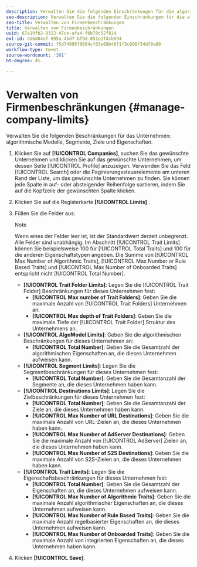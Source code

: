 ```yaml
---
description: Verwalten Sie die folgenden Einschränkungen für die algorithmischen Modelle, Segmente, Ziele und Eigenschaften des Unternehmens.
seo-description: Verwalten Sie die folgenden Einschränkungen für die algorithmischen Modelle, Segmente, Ziele und Eigenschaften des Unternehmens.
seo-title: Verwalten von Firmenbeschränkungen
title: Verwalten von Firmenbeschränkungen
uuid: 67a19fb2-8322-47ce-afa4-f6b78c52f814
exl-id: dd6d04ef-895a-4bd7-bf9d-851e2fdcb594
source-git-commit: f5d74995f0664cf63e68b46f1f3c608f34df0e80
workflow-type: tm+mt
source-wordcount: '301'
ht-degree: 4%

---
```


# Verwalten von Firmenbeschränkungen {#manage-company-limits}

Verwalten Sie die folgenden Beschränkungen für das Unternehmen: algorithmische Modelle, Segmente, Ziele und Eigenschaften.

<!-- t_company_limits.xml -->

1. Klicken Sie auf **[!UICONTROL Companies]**, suchen Sie das gewünschte Unternehmen und klicken Sie auf das gewünschte Unternehmen, um dessen Seite [!UICONTROL Profile] anzuzeigen. Verwenden Sie das Feld [!UICONTROL Search] oder die Paginierungssteuerelemente am unteren Rand der Liste, um das gewünschte Unternehmen zu finden. Sie können jede Spalte in auf- oder absteigender Reihenfolge sortieren, indem Sie auf die Kopfzeile der gewünschten Spalte klicken.
1. Klicken Sie auf die Registerkarte **[!UICONTROL Limits]** .
1. Füllen Sie die Felder aus:

   >[!NOTE]
   >
   >Wenn eines der Felder leer ist, ist der Standardwert derzeit unbegrenzt. Alle Felder sind unabhängig. Im Abschnitt [!UICONTROL Trait Limits] können Sie beispielsweise 100 für [!UICONTROL Total Traits] und 100 für die anderen Eigenschaftstypen angeben. Die Summe von [!UICONTROL Max Number of Algorithmic Traits], [!UICONTROL Max Number or Rule Based Traits] und [!UICONTROL Max Number of Onboarded Traits] entspricht nicht [!UICONTROL Total Number].

   * **[!UICONTROL Trait Folder Limits]**: Legen Sie die  [!UICONTROL Trait Folder] Beschränkungen für dieses Unternehmen fest:
      * **[!UICONTROL Max number of Trait Folders]**: Geben Sie die maximale Anzahl von  [!UICONTROL Trait Folders] Unternehmen an.
      * **[!UICONTROL Max depth of Trait Folders]**: Geben Sie die maximale Tiefe der  [!UICONTROL Trait Folder] Struktur des Unternehmens an.
   * **[!UICONTROL AlgoModel Limits]**: Geben Sie die algorithmischen Beschränkungen für dieses Unternehmen an:
      * **[!UICONTROL Total Number]**: Geben Sie die Gesamtzahl der algorithmischen Eigenschaften an, die dieses Unternehmen aufweisen kann.
   * **[!UICONTROL Segment Limits]**: Legen Sie die Segmentbeschränkungen für dieses Unternehmen fest:
      * **[!UICONTROL Total Number]**: Geben Sie die Gesamtanzahl der Segmente an, die dieses Unternehmen haben kann.
   * **[!UICONTROL Destinations Limits]**: Legen Sie die Zielbeschränkungen für dieses Unternehmen fest:
      * **[!UICONTROL Total Number]**: Geben Sie die Gesamtanzahl der Ziele an, die dieses Unternehmen haben kann.
      * **[!UICONTROL Max Number of URL Destinations]**: Geben Sie die maximale Anzahl von URL-Zielen an, die dieses Unternehmen haben kann.
      * **[!UICONTROL Max Number of AdServer Destinations]**: Geben Sie die maximale Anzahl von  [!UICONTROL AdServer] Zielen an, die dieses Unternehmen haben kann.
      * **[!UICONTROL Max Number of S2S Destinations]**: Geben Sie die maximale Anzahl von S2S-Zielen an, die dieses Unternehmen haben kann.
   * **[!UICONTROL Trait Limits]**: Legen Sie die Eigenschaftsbeschränkungen für dieses Unternehmen fest:
      * **[!UICONTROL Total Number]**: Geben Sie die Gesamtzahl der Eigenschaften an, die dieses Unternehmen aufweisen kann.
      * **[!UICONTROL Max Number of Algorithmic Traits]**: Geben Sie die maximale Anzahl algorithmischer Eigenschaften an, die dieses Unternehmen aufweisen kann.
      * **[!UICONTROL Max Number of Rule Based Traits]**: Geben Sie die maximale Anzahl regelbasierter Eigenschaften an, die dieses Unternehmen aufweisen kann.
      * **[!UICONTROL Max Number of Onboarded Traits]**: Geben Sie die maximale Anzahl von integrierten Eigenschaften an, die dieses Unternehmen haben kann.
1. Klicken **[!UICONTROL Save]**.

